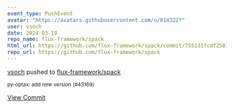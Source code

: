 ```yaml
---
event_type: PushEvent
avatar: "https://avatars.githubusercontent.com/u/814322?"
user: vsoch
date: 2024-03-19
repo_name: flux-framework/spack
html_url: https://github.com/flux-framework/spack/commit/755131fcdf25814dd29dab970331a20547224231
repo_url: https://github.com/flux-framework/spack
---
```


<a href='https://github.com/vsoch' target='_blank'>vsoch</a> pushed to <a href='https://github.com/flux-framework/spack' target='_blank'>flux-framework/spack</a>

<small>py-optax: add new version (#43169)</small>

<a href='https://github.com/flux-framework/spack/commit/755131fcdf25814dd29dab970331a20547224231' target='_blank'>View Commit</a>